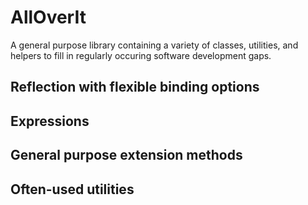 # **AllOverIt**
A general purpose library containing a variety of classes, utilities, and helpers to fill in regularly occuring software development gaps.

## Reflection with flexible binding options

## Expressions

## General purpose extension methods

## Often-used utilities
